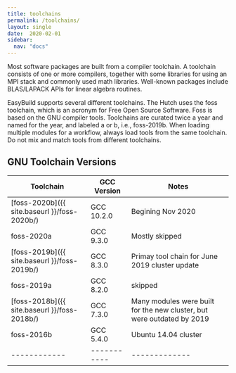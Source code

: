 ```yaml
---
title: toolchains
permalink: /toolchains/
layout: single
date:  2020-02-01
sidebar:
  nav: "docs"
---
```


Most software packages are built from a compiler toolchain. A toolchain consists of one or more compilers, 
together with some libraries for using an MPI stack and commonly used math libraries. Well-known packages
include BLAS/LAPACK APIs for linear algebra routines.

EasyBuild supports several different toolchains. The Hutch uses the foss toolchain, which
is an acronym for Free Open Source Software. Foss is based on the GNU compiler tools.
Toolchains are curated twice a year and named for the year, and labeled a or b, i.e., foss-2019b.
When loading multiple modules for a workflow, always load tools from the same toolchain. Do not mix and
match tools from different toolchains.

## GNU Toolchain Versions

| Toolchain | GCC Version | Notes |
| ----------|-------------| ---------|
| [foss-2020b]({{ site.baseurl }}/foss-2020b/) | GCC 10.2.0 | Begining Nov 2020 | 
| foss-2020a | GCC 9.3.0 | Mostly skipped | 
| [foss-2019b]({{ site.baseurl }}/foss-2019b/) | GCC 8.3.0 | Primay tool chain for June 2019 cluster update |
| foss-2019a | GCC 8.2.0 | skipped |
| [foss-2018b]({{ site.baseurl }}/foss-2018b/) | GCC 7.3.0 | Many modules were built for the new cluster, but were outdated by 2019 |
| foss-2016b | GCC 5.4.0 | Ubuntu 14.04 cluster |
|------------|-----------|-------------|


